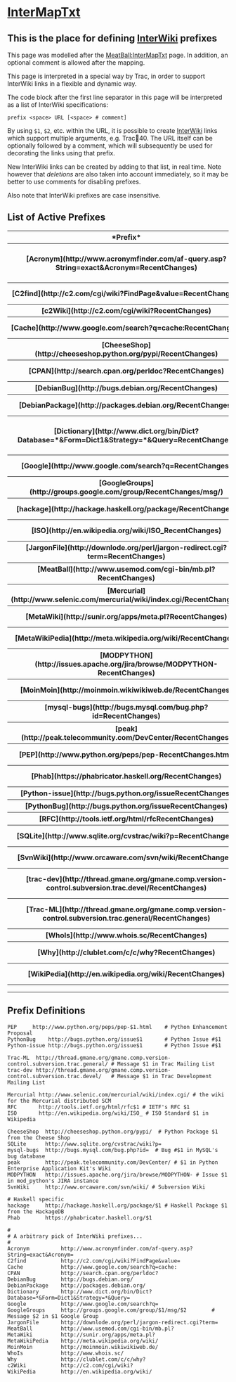 # [InterMapTxt](inter-map-txt)

## This is the place for defining [InterWiki](inter-wiki) prefixes


This page was modelled after the [MeatBall:InterMapTxt](http://www.usemod.com/cgi-bin/mb.pl?InterMapTxt) page.
In addition, an optional comment is allowed after the mapping.


This page is interpreted in a special way by Trac, in order to support
InterWiki links in a flexible and dynamic way.


The code block after the first line separator in this page
will be interpreted as a list of InterWiki specifications:

```wiki
prefix <space> URL [<space> # comment]
```


By using `$1`, `$2`, etc. within the URL, it is possible to create 
[InterWiki](inter-wiki) links which support multiple arguments, e.g. Trac:ticket:40.
The URL itself can be optionally followed by a comment, 
which will subsequently be used for decorating the links 
using that prefix.


New InterWiki links can be created by adding to that list, in real time.
Note however that *deletions* are also taken into account immediately,
so it may be better to use comments for disabling prefixes.


Also note that InterWiki prefixes are case insensitive.

## List of Active Prefixes

<table><tr><th>*Prefix*</th>
<th>*Site*</th></tr>
<tr><th>[Acronym](http://www.acronymfinder.com/af-query.asp?String=exact&Acronym=RecentChanges)</th>
<th>[http://www.acronymfinder.com/af-query.asp?String=exact&Acronym=](http://www.acronymfinder.com/af-query.asp?String=exact&Acronym=)</th></tr>
<tr><th>[C2find](http://c2.com/cgi/wiki?FindPage&value=RecentChanges)</th>
<th>[http://c2.com/cgi/wiki?FindPage&value=](http://c2.com/cgi/wiki?FindPage&value=)</th></tr>
<tr><th>[c2Wiki](http://c2.com/cgi/wiki?RecentChanges)</th>
<th>[http://c2.com/cgi/wiki?](http://c2.com/cgi/wiki?)</th></tr>
<tr><th>[Cache](http://www.google.com/search?q=cache:RecentChanges)</th>
<th>[http://www.google.com/search?q=cache:](http://www.google.com/search?q=cache:)</th></tr>
<tr><th>[CheeseShop](http://cheeseshop.python.org/pypi/RecentChanges)</th>
<th>[Python Package $1 from the Cheese Shop](http://cheeseshop.python.org/pypi/)</th></tr>
<tr><th>[CPAN](http://search.cpan.org/perldoc?RecentChanges)</th>
<th>[http://search.cpan.org/perldoc?](http://search.cpan.org/perldoc?)</th></tr>
<tr><th>[DebianBug](http://bugs.debian.org/RecentChanges)</th>
<th>[http://bugs.debian.org/](http://bugs.debian.org/)</th></tr>
<tr><th>[DebianPackage](http://packages.debian.org/RecentChanges)</th>
<th>[http://packages.debian.org/](http://packages.debian.org/)</th></tr>
<tr><th>[Dictionary](http://www.dict.org/bin/Dict?Database=*&Form=Dict1&Strategy=*&Query=RecentChanges)</th>
<th>[http://www.dict.org/bin/Dict?Database=\*&Form=Dict1&Strategy=\*&Query=](http://www.dict.org/bin/Dict?Database=*&Form=Dict1&Strategy=*&Query=)</th></tr>
<tr><th>[Google](http://www.google.com/search?q=RecentChanges)</th>
<th>[http://www.google.com/search?q=](http://www.google.com/search?q=)</th></tr>
<tr><th>[GoogleGroups](http://groups.google.com/group/RecentChanges/msg/)</th>
<th>[Message $2 in $1 Google Group](http://groups.google.com/group/$1/msg/$2)</th></tr>
<tr><th>[hackage](http://hackage.haskell.org/package/RecentChanges)</th>
<th>[Haskell Package $1 from the HackageDB](http://hackage.haskell.org/package/$1)</th></tr>
<tr><th>[ISO](http://en.wikipedia.org/wiki/ISO_RecentChanges)</th>
<th>[ISO Standard $1 in Wikipedia](http://en.wikipedia.org/wiki/ISO_)</th></tr>
<tr><th>[JargonFile](http://downlode.org/perl/jargon-redirect.cgi?term=RecentChanges)</th>
<th>[http://downlode.org/perl/jargon-redirect.cgi?term=](http://downlode.org/perl/jargon-redirect.cgi?term=)</th></tr>
<tr><th>[MeatBall](http://www.usemod.com/cgi-bin/mb.pl?RecentChanges)</th>
<th>[http://www.usemod.com/cgi-bin/mb.pl?](http://www.usemod.com/cgi-bin/mb.pl?)</th></tr>
<tr><th>[Mercurial](http://www.selenic.com/mercurial/wiki/index.cgi/RecentChanges)</th>
<th>[the wiki for the Mercurial distributed SCM](http://www.selenic.com/mercurial/wiki/index.cgi/)</th></tr>
<tr><th>[MetaWiki](http://sunir.org/apps/meta.pl?RecentChanges)</th>
<th>[http://sunir.org/apps/meta.pl?](http://sunir.org/apps/meta.pl?)</th></tr>
<tr><th>[MetaWikiPedia](http://meta.wikipedia.org/wiki/RecentChanges)</th>
<th>[http://meta.wikipedia.org/wiki/](http://meta.wikipedia.org/wiki/)</th></tr>
<tr><th>[MODPYTHON](http://issues.apache.org/jira/browse/MODPYTHON-RecentChanges)</th>
<th>[Issue $1 in mod_python's JIRA instance](http://issues.apache.org/jira/browse/MODPYTHON-)</th></tr>
<tr><th>[MoinMoin](http://moinmoin.wikiwikiweb.de/RecentChanges)</th>
<th>[http://moinmoin.wikiwikiweb.de/](http://moinmoin.wikiwikiweb.de/)</th></tr>
<tr><th>[mysql-bugs](http://bugs.mysql.com/bug.php?id=RecentChanges)</th>
<th>[Bug \#$1 in MySQL's bug database](http://bugs.mysql.com/bug.php?id=)</th></tr>
<tr><th>[peak](http://peak.telecommunity.com/DevCenter/RecentChanges)</th>
<th>[$1 in Python Enterprise Application Kit's Wiki](http://peak.telecommunity.com/DevCenter/)</th></tr>
<tr><th>[PEP](http://www.python.org/peps/pep-RecentChanges.html)</th>
<th>[Python Enhancement Proposal](http://www.python.org/peps/pep-$1.html)</th></tr>
<tr><th>[Phab](https://phabricator.haskell.org/RecentChanges)</th>
<th>[https://phabricator.haskell.org/$1](https://phabricator.haskell.org/$1)</th></tr>
<tr><th>[Python-issue](http://bugs.python.org/issueRecentChanges)</th>
<th>[Python Issue \#$1](http://bugs.python.org/issue$1)</th></tr>
<tr><th>[PythonBug](http://bugs.python.org/issueRecentChanges)</th>
<th>[Python Issue \#$1](http://bugs.python.org/issue$1)</th></tr>
<tr><th>[RFC](http://tools.ietf.org/html/rfcRecentChanges)</th>
<th>[IETF's RFC $1](http://tools.ietf.org/html/rfc$1)</th></tr>
<tr><th>[SQLite](http://www.sqlite.org/cvstrac/wiki?p=RecentChanges)</th>
<th>[http://www.sqlite.org/cvstrac/wiki?p=](http://www.sqlite.org/cvstrac/wiki?p=)</th></tr>
<tr><th>[SvnWiki](http://www.orcaware.com/svn/wiki/RecentChanges)</th>
<th>[Subversion Wiki](http://www.orcaware.com/svn/wiki/)</th></tr>
<tr><th>[trac-dev](http://thread.gmane.org/gmane.comp.version-control.subversion.trac.devel/RecentChanges)</th>
<th>[Message $1 in Trac Development Mailing List](http://thread.gmane.org/gmane.comp.version-control.subversion.trac.devel/)</th></tr>
<tr><th>[Trac-ML](http://thread.gmane.org/gmane.comp.version-control.subversion.trac.general/RecentChanges)</th>
<th>[Message $1 in Trac Mailing List](http://thread.gmane.org/gmane.comp.version-control.subversion.trac.general/)</th></tr>
<tr><th>[WhoIs](http://www.whois.sc/RecentChanges)</th>
<th>[http://www.whois.sc/](http://www.whois.sc/)</th></tr>
<tr><th>[Why](http://clublet.com/c/c/why?RecentChanges)</th>
<th>[http://clublet.com/c/c/why?](http://clublet.com/c/c/why?)</th></tr>
<tr><th>[WikiPedia](http://en.wikipedia.org/wiki/RecentChanges)</th>
<th>[http://en.wikipedia.org/wiki/](http://en.wikipedia.org/wiki/)</th></tr></table>

---

## Prefix Definitions

```wiki
PEP     http://www.python.org/peps/pep-$1.html    # Python Enhancement Proposal 
PythonBug    http://bugs.python.org/issue$1       # Python Issue #$1
Python-issue http://bugs.python.org/issue$1       # Python Issue #$1

Trac-ML  http://thread.gmane.org/gmane.comp.version-control.subversion.trac.general/ # Message $1 in Trac Mailing List
trac-dev http://thread.gmane.org/gmane.comp.version-control.subversion.trac.devel/   # Message $1 in Trac Development Mailing List

Mercurial http://www.selenic.com/mercurial/wiki/index.cgi/ # the wiki for the Mercurial distributed SCM
RFC       http://tools.ietf.org/html/rfc$1 # IETF's RFC $1
ISO       http://en.wikipedia.org/wiki/ISO_ # ISO Standard $1 in Wikipedia

CheeseShop  http://cheeseshop.python.org/pypi/  # Python Package $1 from the Cheese Shop
SQLite      http://www.sqlite.org/cvstrac/wiki?p= 
mysql-bugs  http://bugs.mysql.com/bug.php?id=  # Bug #$1 in MySQL's bug database
peak        http://peak.telecommunity.com/DevCenter/ # $1 in Python Enterprise Application Kit's Wiki
MODPYTHON   http://issues.apache.org/jira/browse/MODPYTHON- # Issue $1 in mod_python's JIRA instance
SvnWiki     http://www.orcaware.com/svn/wiki/ # Subversion Wiki

# Haskell specific
hackage     http://hackage.haskell.org/package/$1 # Haskell Package $1 from the HackageDB
Phab        https://phabricator.haskell.org/$1

#
# A arbitrary pick of InterWiki prefixes...
#
Acronym          http://www.acronymfinder.com/af-query.asp?String=exact&Acronym=
C2find           http://c2.com/cgi/wiki?FindPage&value=
Cache            http://www.google.com/search?q=cache:
CPAN             http://search.cpan.org/perldoc?
DebianBug        http://bugs.debian.org/
DebianPackage    http://packages.debian.org/
Dictionary       http://www.dict.org/bin/Dict?Database=*&Form=Dict1&Strategy=*&Query=
Google           http://www.google.com/search?q=
GoogleGroups     http://groups.google.com/group/$1/msg/$2        # Message $2 in $1 Google Group
JargonFile       http://downlode.org/perl/jargon-redirect.cgi?term=
MeatBall         http://www.usemod.com/cgi-bin/mb.pl?
MetaWiki         http://sunir.org/apps/meta.pl?
MetaWikiPedia    http://meta.wikipedia.org/wiki/
MoinMoin         http://moinmoin.wikiwikiweb.de/
WhoIs            http://www.whois.sc/
Why              http://clublet.com/c/c/why?
c2Wiki           http://c2.com/cgi/wiki?
WikiPedia        http://en.wikipedia.org/wiki/
```